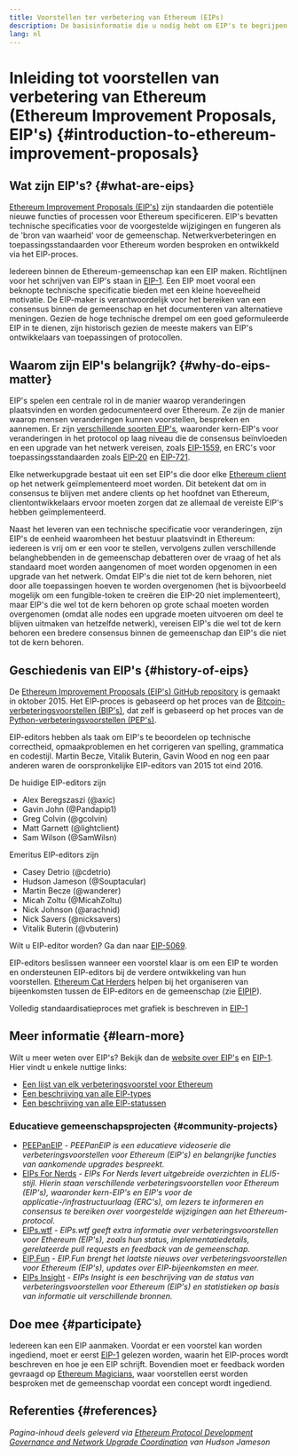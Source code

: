 ```yaml
---
title: Voorstellen ter verbetering van Ethereum (EIPs)
description: De basisinformatie die u nodig hebt om EIP's te begrijpen
lang: nl
---
```


# Inleiding tot voorstellen van verbetering van Ethereum (Ethereum Improvement Proposals, EIP's) {#introduction-to-ethereum-improvement-proposals}

## Wat zijn EIP's? {#what-are-eips}

[Ethereum Improvement Proposals (EIP's)](https://eips.ethereum.org/) zijn standaarden die potentiële nieuwe functies of processen voor Ethereum specificeren. EIP's bevatten technische specificaties voor de voorgestelde wijzigingen en fungeren als de 'bron van waarheid' voor de gemeenschap. Netwerkverbeteringen en toepassingsstandaarden voor Ethereum worden besproken en ontwikkeld via het EIP-proces.

Iedereen binnen de Ethereum-gemeenschap kan een EIP maken. Richtlijnen voor het schrijven van EIP's staan in [EIP-1](https://eips.ethereum.org/EIPS/eip-1). Een EIP moet vooral een beknopte technische specificatie bieden met een kleine hoeveelheid motivatie. De EIP-maker is verantwoordelijk voor het bereiken van een consensus binnen de gemeenschap en het documenteren van alternatieve meningen. Gezien de hoge technische drempel om een goed geformuleerde EIP in te dienen, zijn historisch gezien de meeste makers van EIP's ontwikkelaars van toepassingen of protocollen.

## Waarom zijn EIP's belangrijk? {#why-do-eips-matter}

EIP's spelen een centrale rol in de manier waarop veranderingen plaatsvinden en worden gedocumenteerd over Ethereum. Ze zijn de manier waarop mensen veranderingen kunnen voorstellen, bespreken en aannemen. Er zijn [verschillende soorten EIP's](https://eips.ethereum.org/EIPS/eip-1#eip-types), waaronder kern-EIP's voor veranderingen in het protocol op laag niveau die de consensus beïnvloeden en een upgrade van het netwerk vereisen, zoals [EIP-1559](https://eips.ethereum.org/EIPS/eip-1559), en ERC's voor toepassingsstandaarden zoals [EIP-20](https://eips.ethereum.org/EIPS/eip-20) en [EIP-721](https://eips.ethereum.org/EIPS/eip-721).

Elke netwerkupgrade bestaat uit een set EIP's die door elke [Ethereum client](/learn/#clients-and-nodes) op het netwerk geïmplementeerd moet worden. Dit betekent dat om in consensus te blijven met andere clients op het hoofdnet van Ethereum, clientontwikkelaars ervoor moeten zorgen dat ze allemaal de vereiste EIP's hebben geïmplementeerd.

Naast het leveren van een technische specificatie voor veranderingen, zijn EIP's de eenheid waaromheen het bestuur plaatsvindt in Ethereum: iedereen is vrij om er een voor te stellen, vervolgens zullen verschillende belanghebbenden in de gemeenschap debatteren over de vraag of het als standaard moet worden aangenomen of moet worden opgenomen in een upgrade van het netwerk. Omdat EIP's die niet tot de kern behoren, niet door alle toepassingen hoeven te worden overgenomen (het is bijvoorbeeld mogelijk om een fungible-token te creëren die EIP-20 niet implementeert), maar EIP's die wel tot de kern behoren op grote schaal moeten worden overgenomen (omdat alle nodes een upgrade moeten uitvoeren om deel te blijven uitmaken van hetzelfde netwerk), vereisen EIP's die wel tot de kern behoren een bredere consensus binnen de gemeenschap dan EIP's die niet tot de kern behoren.

## Geschiedenis van EIP's {#history-of-eips}

De [Ethereum Improvement Proposals (EIP's) GitHub repository](https://github.com/ethereum/EIPs) is gemaakt in oktober 2015. Het EIP-proces is gebaseerd op het proces van de [Bitcoin-verbeteringsvoorstellen (BIP's)](https://github.com/bitcoin/bips), dat zelf is gebaseerd op het proces van de [Python-verbeteringsvoorstellen (PEP's)](https://www.python.org/dev/peps/).

EIP-editors hebben als taak om EIP's te beoordelen op technische correctheid, opmaakproblemen en het corrigeren van spelling, grammatica en codestijl. Martin Becze, Vitalik Buterin, Gavin Wood en nog een paar anderen waren de oorspronkelijke EIP-editors van 2015 tot eind 2016.

De huidige EIP-editors zijn

- Alex Beregszaszi (@axic)
- Gavin John (@Pandapip1)
- Greg Colvin (@gcolvin)
- Matt Garnett (@lightclient)
- Sam Wilson (@SamWilsn)

Emeritus EIP-editors zijn

- Casey Detrio (@cdetrio)
- Hudson Jameson (@Souptacular)
- Martin Becze (@wanderer)
- Micah Zoltu (@MicahZoltu)
- Nick Johnson (@arachnid)
- Nick Savers (@nicksavers)
- Vitalik Buterin (@vbuterin)

Wilt u EIP-editor worden? Ga dan naar [EIP-5069](https://eips.ethereum.org/EIPS/eip-5069).

EIP-editors beslissen wanneer een voorstel klaar is om een EIP te worden en ondersteunen EIP-editors bij de verdere ontwikkeling van hun voorstellen. [Ethereum Cat Herders](https://www.ethereumcatherders.com/) helpen bij het organiseren van bijeenkomsten tussen de EIP-editors en de gemeenschap (zie [EIPIP](https://github.com/ethereum-cat-herders/EIPIP)).

Volledig standaardisatieproces met grafiek is beschreven in [EIP-1](https://eips.ethereum.org/EIPS/eip-1)

## Meer informatie {#learn-more}

Wilt u meer weten over EIP's? Bekijk dan de [website over EIP's](https://eips.ethereum.org/) en [EIP-1](https://eips.ethereum.org/EIPS/eip-1). Hier vindt u enkele nuttige links:

- [Een lijst van elk verbeteringsvoorstel voor Ethereum](https://eips.ethereum.org/all)
- [Een beschrijving van alle EIP-types](https://eips.ethereum.org/EIPS/eip-1#eip-types)
- [Een beschrijving van alle EIP-statussen](https://eips.ethereum.org/EIPS/eip-1#eip-process)

### Educatieve gemeenschapsprojecten {#community-projects}

- [PEEPanEIP](https://www.youtube.com/playlist?list=PL4cwHXAawZxqu0PKKyMzG_3BJV_xZTi1F) - *PEEPanEIP is een educatieve videoserie die verbeteringsvoorstellen voor Ethereum (EIP's) en belangrijke functies van aankomende upgrades bespreekt.*
- [EIPs For Nerds](https://ethereum2077.substack.com/t/eip-research) - *EIPs For Nerds levert uitgebreide overzichten in ELI5-stijl. Hierin staan verschillende verbeteringsvoorstellen voor Ethereum (EIP's), waaronder kern-EIP's en EIP's voor de applicatie-/infrastructuurlaag (ERC's), om lezers te informeren en consensus te bereiken over voorgestelde wijzigingen aan het Ethereum-protocol.*
- [EIPs.wtf](https://www.eips.wtf/) - *EIPs.wtf geeft extra informatie over verbeteringsvoorstellen voor Ethereum (EIP's), zoals hun status, implementatiedetails, gerelateerde pull requests en feedback van de gemeenschap.*
- [EIP.Fun](https://eipfun.substack.com/) - *EIP.Fun brengt het laatste nieuws over verbeteringsvoorstellen voor Ethereum (EIP's), updates over EIP-bijeenkomsten en meer.*
- [EIPs Insight](https://eipsinsight.com/) - *EIPs Insight is een beschrijving van de status van verbeteringsvoorstellen voor Ethereum (EIP's) en statistieken op basis van informatie uit verschillende bronnen.*

## Doe mee {#participate}

Iedereen kan een EIP aanmaken. Voordat er een voorstel kan worden ingediend, moet er eerst [EIP-1](https://eips.ethereum.org/EIPS/eip-1) gelezen worden, waarin het EIP-proces wordt beschreven en hoe je een EIP schrijft. Bovendien moet er feedback worden gevraagd op [Ethereum Magicians](https://ethereum-magicians.org/), waar voorstellen eerst worden besproken met de gemeenschap voordat een concept wordt ingediend.

## Referenties {#references}

<cite class="citation">

Pagina-inhoud deels geleverd via [Ethereum Protocol Development Governance and Network Upgrade Coordination](https://hudsonjameson.com/2020-03-23-ethereum-protocol-development-governance-and-network-upgrade-coordination/) van Hudson Jameson

</cite>
